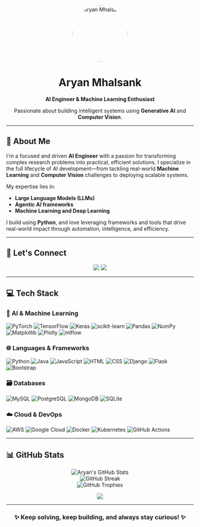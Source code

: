 <div align="center">
  <img src="https://avatars.githubusercontent.com/u/74640103?v=4" width="150" height="150" alt="Aryan Mhalsank" style="border-radius: 50%;">
  <h1>Aryan Mhalsank</h1>
  <p><strong>AI Engineer & Machine Learning Enthusiast</strong></p>
  <p>Passionate about building intelligent systems using <strong>Generative AI</strong> and <strong>Computer Vision</strong>.</p>
</div>

---

## 👋 About Me

I'm a focused and driven **AI Engineer** with a passion for transforming complex research problems into practical, efficient solutions. I specialize in the full lifecycle of AI development—from tackling real-world **Machine Learning** and **Computer Vision** challenges to deploying scalable systems.

My expertise lies in:
- **Large Language Models (LLMs)**
- **Agentic AI frameworks**
- **Machine Learning and Deep Learning**

I build using **Python**, and love leveraging frameworks and tools that drive real-world impact through automation, intelligence, and efficiency.

---

## 🔗 Let's Connect

<p align="center">
  <a href="https://linkedin.com/in/aryanmhalsank"><img src="https://img.shields.io/badge/LinkedIn-%230077B5.svg?style=for-the-badge&logo=linkedin&logoColor=white" /></a>
  <a href="https://instagram.com/aryanmhalsank"><img src="https://img.shields.io/badge/Instagram-%23E4405F.svg?style=for-the-badge&logo=instagram&logoColor=white" /></a>
</p>

---

## 💻 Tech Stack

### 🧠 AI & Machine Learning
![PyTorch](https://img.shields.io/badge/PyTorch-%23EE4C2C.svg?style=for-the-badge&logo=PyTorch&logoColor=white)
![TensorFlow](https://img.shields.io/badge/TensorFlow-%23FF6F00.svg?style=for-the-badge&logo=TensorFlow&logoColor=white)
![Keras](https://img.shields.io/badge/Keras-%23D00000.svg?style=for-the-badge&logo=Keras&logoColor=white)
![scikit-learn](https://img.shields.io/badge/scikit--learn-%23F7931E.svg?style=for-the-badge&logo=scikit-learn&logoColor=white)
![Pandas](https://img.shields.io/badge/Pandas-%23150458.svg?style=for-the-badge&logo=pandas&logoColor=white)
![NumPy](https://img.shields.io/badge/NumPy-%23013243.svg?style=for-the-badge&logo=numpy&logoColor=white)
![Matplotlib](https://img.shields.io/badge/Matplotlib-%23000000.svg?style=for-the-badge&logo=matplotlib&logoColor=white)
![Plotly](https://img.shields.io/badge/Plotly-%233F4F75.svg?style=for-the-badge&logo=plotly&logoColor=white)
![mlflow](https://img.shields.io/badge/mlflow-%232C2E3E.svg?style=for-the-badge&logo=mlflow&logoColor=white)

### 🌐 Languages & Frameworks
![Python](https://img.shields.io/badge/Python-%233776AB.svg?style=for-the-badge&logo=python&logoColor=white)
![Java](https://img.shields.io/badge/Java-%23ED8B00.svg?style=for-the-badge&logo=openjdk&logoColor=white)
![JavaScript](https://img.shields.io/badge/JavaScript-%23F7DF1E.svg?style=for-the-badge&logo=javascript&logoColor=black)
![HTML](https://img.shields.io/badge/HTML5-%23E34F26.svg?style=for-the-badge&logo=html5&logoColor=white)
![CSS](https://img.shields.io/badge/CSS3-%231572B6.svg?style=for-the-badge&logo=css3&logoColor=white)
![Django](https://img.shields.io/badge/Django-%23092E20.svg?style=for-the-badge&logo=django&logoColor=white)
![Flask](https://img.shields.io/badge/Flask-%23000.svg?style=for-the-badge&logo=flask&logoColor=white)
![Bootstrap](https://img.shields.io/badge/Bootstrap-%238511FA.svg?style=for-the-badge&logo=bootstrap&logoColor=white)

### 🗃️ Databases
![MySQL](https://img.shields.io/badge/MySQL-%234479A1.svg?style=for-the-badge&logo=mysql&logoColor=white)
![PostgreSQL](https://img.shields.io/badge/PostgreSQL-%23316192.svg?style=for-the-badge&logo=postgresql&logoColor=white)
![MongoDB](https://img.shields.io/badge/MongoDB-%2347A248.svg?style=for-the-badge&logo=mongodb&logoColor=white)
![SQLite](https://img.shields.io/badge/SQLite-%2307405e.svg?style=for-the-badge&logo=sqlite&logoColor=white)

### ☁️ Cloud & DevOps
![AWS](https://img.shields.io/badge/AWS-%23FF9900.svg?style=for-the-badge&logo=amazon-aws&logoColor=white)
![Google Cloud](https://img.shields.io/badge/Google%20Cloud-%234285F4.svg?style=for-the-badge&logo=google-cloud&logoColor=white)
![Docker](https://img.shields.io/badge/Docker-%230db7ed.svg?style=for-the-badge&logo=docker&logoColor=white)
![Kubernetes](https://img.shields.io/badge/Kubernetes-%23326ce5.svg?style=for-the-badge&logo=kubernetes&logoColor=white)
![GitHub Actions](https://img.shields.io/badge/GitHub%20Actions-%232671E5.svg?style=for-the-badge&logo=githubactions&logoColor=white)

---

## 📊 GitHub Stats

<p align="center">
  <img src="https://github-readme-stats.vercel.app/api?username=aryanmhalsank19&show_icons=true&theme=radical&hide_rank=true" alt="Aryan's GitHub Stats" />
  <br/>
  <img src="https://github-readme-streak-stats.herokuapp.com/?user=aryanmhalsank19&theme=radical" alt="GitHub Streak" />
  <br/>
  <img src="https://github-profile-trophy.vercel.app/?username=aryanmhalsank19&theme=radical&no-frame=false&no-bg=false&margin-w=4" alt="GitHub Trophies" />
</p>

<p align="center">
  <a href="https://visitcount.itsvg.in">
    <img src="https://visitcount.itsvg.in/api?id=aryanmhalsank19&label=Visitors&color=0&icon=5&pretty=true" />
  </a>
</p>

---

<div align="center">
  <h3>✨ Keep solving, keep building, and always stay curious! ✨</h3>
</div>

